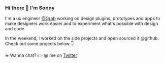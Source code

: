 ### Hi there 👋  I'm Sonny

I'm a ux engineer [@Grab](https://grab.com) working on design plugins, prototypes and apps to make designers work easier and to experiment what's possible with design and code.

In the weekend, I worked on the side projects and open sourced it @github. Check out some projects below 👇

☕ Wanna chat? 👉 @ me on [Twitter](https://twitter.com/sonnylazuardi)
